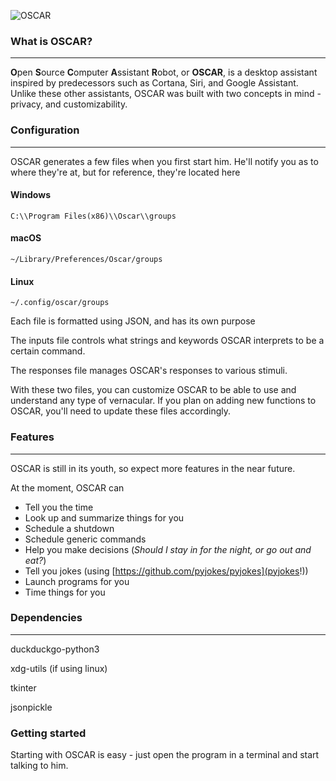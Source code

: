 ![OSCAR](https://i.imgur.com/zMjKKeP.png)


### **What is OSCAR?**
---

**O**pen **S**ource **C**omputer **A**ssistant **R**obot, or **OSCAR**, is a desktop assistant inspired by predecessors such as Cortana, Siri, and Google Assistant. Unlike these other assistants, OSCAR was built with two concepts in mind - privacy, and customizability.


### **Configuration**
---

OSCAR generates a few files when you first start him. He'll notify you as to where they're at, but for reference, they're located here
#### Windows
`C:\\Program Files(x86)\\Oscar\\groups`
#### macOS
`~/Library/Preferences/Oscar/groups`
#### Linux
`~/.config/oscar/groups`

Each file is formatted using JSON, and has its own purpose


The inputs file controls what strings and keywords OSCAR interprets to be a certain command.


The responses file manages OSCAR's responses to various stimuli.


With these two files, you can customize OSCAR to be able to use and understand any type of vernacular. If you plan on adding new functions to OSCAR, you'll need to update these files accordingly.

### **Features**
---
OSCAR is still in its youth, so expect more features in the near future.

At the moment, OSCAR can
* Tell you the time
* Look up and summarize things for you
* Schedule a shutdown
* Schedule generic commands
* Help you make decisions (*Should I stay in for the night, or go out and eat?*)
* Tell you jokes (using [https://github.com/pyjokes/pyjokes](pyjokes!))
* Launch programs for you
* Time things for you

### **Dependencies**
---

duckduckgo-python3

xdg-utils (if using linux)

tkinter

jsonpickle

### **Getting started**

Starting with OSCAR is easy - just open the program in a terminal and start talking to him.
